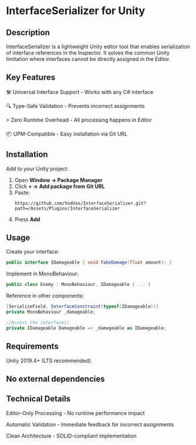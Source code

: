 # InterfaceSerializer for Unity

## Description
InterfaceSerializer is a lightweight Unity editor tool that enables serialization of interface references in the Inspector. It solves the common Unity limitation where interfaces cannot be directly assigned in the Editor.

## Key Features
🛠️ Universal Interface Support - Works with any C# interface

🔍 Type-Safe Validation - Prevents incorrect assignments

⚡ Zero Runtime Overhead - All processing happens in Editor

📦 UPM-Compatible - Easy installation via Git URL

## Installation
Add to your Unity project:

1. Open **Window → Package Manager**
2. Click **+ → Add package from Git URL**
3. Paste:
   ```text
   https://github.com/VodVas/InterfaceSerializer.git?path=/Assets/Plugins/InterfaceSerializer
   ```
4. Press **Add**

## Usage
Create your interface:

```csharp
public interface IDamageable { void TakeDamage(float amount); }
```
Implement in MonoBehaviour:

```csharp
public class Enemy : MonoBehaviour, IDamageable { ... }
```
Reference in other components:

```csharp
[SerializeField, InterfaceConstraint(typeof(IDamageable))] 
private MonoBehaviour _damageable;
```
```csharp
//Access the interface//
private IDamageable Damageable => _damageable as IDamageable;
```

## Requirements
Unity 2019.4+ (LTS recommended)

## No external dependencies

## Technical Details
Editor-Only Processing - No runtime performance impact

Automatic Validation - Immediate feedback for incorrect assignments

Clean Architecture - SOLID-compliant implementation



